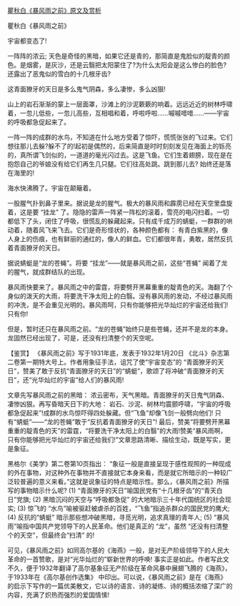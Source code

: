 [瞿秋白《暴风雨之前》原文及赏析](https://www.vrrw.net/wx/10223.html)

瞿秋白《暴风雨之前》

宇宙都变态了!

一阵阵的浓云; 天色是奇怪的黑暗，如果它还是青的，那简直是鬼脸似的靛青的颜色。是烟雾，是灰沙，还是云翳把太阳蒙住了?为什么太阳会是这么惨白的脸色?还露出了恶鬼似的雪白的十几根牙齿?

这青面獠牙的天日是多么鬼气阴森，多么凄惨，多么凶狠!

山上的岩石渐渐的蒙上一层面罩，沙滩上的沙泥簌簌的响着。远远近近的树林呼啸着，一忽儿低些，一忽儿高些，互相唱和着，呼啦呼啦……嘁嘁唶唶……——宇宙的呼吸都急促起来了。

一阵一阵的成群的水鸟，不知道在什么地方受着了惊吓，慌慌张张的飞过来。它们想往那儿去躲?躲不了的!起初是偶然的，后来简直是时时刻刻发见在海面上的铄亮的，真所谓飞剑似的，一道道的毫光闪过去。这是飞鱼。它们生着翅膀，现在是在抱怨自己的爷娘没有给它们再生几只腿。它们往高处跳。跳到那儿去? 始终还是落在海里的!

海水快沸腾了。宇宙在颠簸着。

一股腥气扑到鼻子里来。据说是龙的腥气。极大的暴风雨和霹雳已经在天空里盘旋着，这是要 “挂龙” 了。隐隐的雷声一阵紧一阵松的滚着，雪亮的电闪扫着。一切都低下了头，闭住了呼吸，很慌乱的躲藏起来。只有成千成万的蜻蜓，一群群的哄动着，随着风飞来飞去。它们是奇形怪状的，各种颜色都有： 有青白紫黑的，像人身上的伤痕，也有鲜丽的通红的，像人的鲜血。它们都很年青，勇敢，居然反抗着青面獠牙的天日。

据说蜻蜓是“龙的苍蝇”。将要 “挂龙”——就是暴风雨之前，这些“苍蝇” 闻着了龙的腥气，就成群结队的出现。

暴风雨快要来了。暴风雨之中的雷霆，将要劈开黑幕重重的靛青色的天。海翻了个身似的泼天的大雨，将要洗干净太阳上的白翳。没有暴风雨的发动，不经过暴风雨的冲洗，是不会重见光明的。暴风雨呵，只有你能够把光华灿烂的宇宙还给我们! 只有你!

但是，暂时还只在暴风雨之前。“龙的苍蝇”始终只是些苍蝇，还并不是龙的本身。龙固然已经出现了，可是，还没有扫清整个的天空呢。



【鉴赏】 《暴风雨之前》写于1931年底，发表于1932年1月20日 《北斗》杂志第二卷第一期特大号上。作者用象征手法，诅咒了使“宇宙变态”的 “青面獠牙的天日”，赞美了敢于反抗“青面獠牙的天日”的“蜻蜓”，歌颂了将冲破“青面獠牙的天日”，还“光华灿烂的宇宙”给人们的暴风雨!

文章先写暴风雨之前的黑暗： 浓云密布，天气黑暗。青面獠牙的天日鬼气阴森、凄惨凶狠。再写昏暗天日下的大地： 岩石、沙泥、树林均震颤呼啸，“宇宙的呼吸都急促起来”!成群的水鸟惊吓得四处躲藏。但“飞鱼”却像飞剑一般劈向他们! 只有“蜻蜓”——“龙的苍蝇”敢于“反抗着青面獠牙的天日”! 最后，赞美“将要劈开黑幕重重的靛青色的天”的雷霆，“将要洗干净太阳上的白翳”的大雨!赞美“暴风雨啊，只有你能够把光华灿烂的宇宙还给我们!”文章思路清晰、描绘生动，既是写实，更是象征。

黑格尔《美学》第二卷第10页指出： “象征一般是直接呈现于感性观照的一种现成的外在事物，对这种外在事物并不直接就它本身来看，而是就它所暗示的一种较广泛较普遍的意义来看。”这就是说象征的特点是暗示性。那么，《暴风雨之前》所描写的事物暗示什么呢? (1) “青面獠牙的天日”喻国民党有“十几根牙齿”的“青天白日”党旗; (2) 黑暗沉闷的天空与“呼吸都急促” 的大地暗示三十年代国统区的社会现实; (3) 惊飞的 “水鸟”喻被驱赶被虐杀的百姓，“飞鱼”指追杀群众的国民党的鹰犬; (4) 反抗的“蜻蜓” 暗示那些想冲破黑暗，寻觅光明，追求真理的青年人; (5) “暴风雨”喻指中国共产党领导下的人民革命。他们是真正的 “龙”，虽然 “还没有扫清整个的天空”，但最终会“扫清” 的!

可见，《暴风雨之前》如同高尔基的《海燕》一般，是对无产阶级领导下的人民大革命的一首赞歌，是对“光华灿烂的”崭新世界的呼唤! 事实正是如此。作者写此文不久，便于1932年翻译了高尔基象征无产阶级在革命风暴中展翅飞腾的《海燕》，于1933年在《高尔基创作选集》 中印出。可以说，《暴风雨之前》是在《海燕》 的启示下写作的一篇优美散文，它以诗的语言、诗的凝练、诗的概括浓缩了深广的内容，充满了炽热而强烈的爱国情愫!

